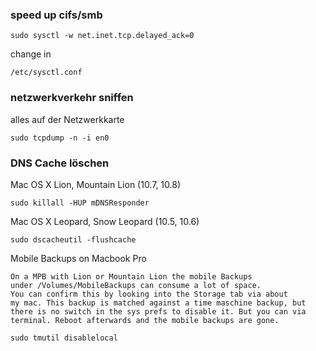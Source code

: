 ### speed up cifs/smb
	
	sudo sysctl -w net.inet.tcp.delayed_ack=0

change in
	
	/etc/sysctl.conf


### netzwerkverkehr sniffen

alles auf der Netzwerkkarte

	sudo tcpdump -n -i en0

### DNS Cache löschen

Mac OS X Lion, Mountain Lion (10.7, 10.8)

	sudo killall -HUP mDNSResponder

Mac OS X Leopard, Snow Leopard (10.5, 10.6)

	sudo dscacheutil -flushcache

Mobile Backups on Macbook Pro

	On a MPB with Lion or Mountain Lion the mobile Backups 
	under /Volumes/MobileBackups can consume a lot of space.
	You can confirm this by looking into the Storage tab via about
	my mac. This backup is matched against a time maschine backup, but there is no switch in the sys prefs to disable it. But you can via terminal. Reboot afterwards and the mobile backups are gone.

	sudo tmutil disablelocal